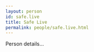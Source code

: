 ```yaml
---
layout: person
id: safe.live
title: Safe Live
permalink: people/safe.live.html
---
```


Person details...